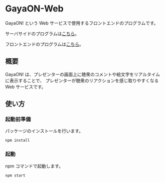 # GayaON-Web

GayaON! という Web サービスで使用するフロントエンドのプログラムです。

サーバサイドのプログラムは[こちら](https://github.com/isso-719/gaya-on-server)。

フロントエンドのプログラムは[こちら](https://github.com/isso-719/gaya-on-web)。

## 概要

GayaON! は、プレゼンターの画面上に聴衆のコメントや絵文字をリアルタイムに表示することで、
プレゼンターが聴衆のリアクションを感じ取りやすくなる Web サービスです。

## 使い方

### 起動前準備

パッケージのインストールを行います。

```bash
npm install
```

### 起動

npm コマンドで起動します。

```bash
npm start
```
